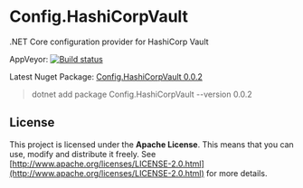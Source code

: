# Config.HashiCorpVault
.NET Core configuration provider for HashiCorp Vault

AppVeyor: [![Build status](https://ci.appveyor.com/api/projects/status/4kc9k9io4paec56x/branch/master?svg=true)](https://ci.appveyor.com/project/OleksiiRuban/config-hashicorpvault/branch/master)

Latest Nuget Package: [Config.HashiCorpVault 0.0.2](https://www.nuget.org/packages/Config.HashiCorpVault)
> dotnet add package Config.HashiCorpVault --version 0.0.2


## License

This project is licensed under the **Apache License**. This means that you can use, modify and distribute it freely. See [http://www.apache.org/licenses/LICENSE-2.0.html](http://www.apache.org/licenses/LICENSE-2.0.html) for more details.